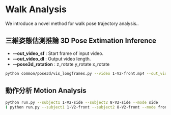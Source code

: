 # Walk Analysis

We introduce a novel method for walk pose trajectory analysis..

## 三維姿態估測推論 3D Pose Extimation Inference

- **--out_video_sf** : Start frame of input video. <br>
- **--out_video_dl** : Output video length. <br>
- **--pose3d_rotation** : z_rotate y_rotate x_rotate <br>

```bash
python common/pose3d/vis_longframes.py --video 1-V2-front.mp4 --out_video_sf 0 --out_video_dl 1000 --pose3d_rotation 0 0 0
```

## 動作分析 Motion Analysis



```bash
python run.py --subject1 1-V2-side --subject2 8-V2-side --mode side
( python run.py --subject1 1-V2-front --subject2 8-V2-front --mode front )
```

